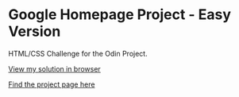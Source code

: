# Google Homepage Project - Easy Version

HTML/CSS Challenge for the Odin Project.

[View my solution in browser](https://htmlpreview.github.io/?https://github.com/herminiotorres/easy-version-google-homepage/blob/master/index.html)

[Find the project page here](http://www.theodinproject.com/web-development-101/html-css?ref=lnav)
